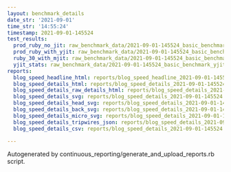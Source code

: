 ```yaml
---
layout: benchmark_details
date_str: '2021-09-01'
time_str: '14:55:24'
timestamp: 2021-09-01-145524
test_results:
  prod_ruby_no_jit: raw_benchmark_data/2021-09-01-145524_basic_benchmark_prod_ruby_no_jit.json
  prod_ruby_with_yjit: raw_benchmark_data/2021-09-01-145524_basic_benchmark_prod_ruby_with_yjit.json
  ruby_30_with_mjit: raw_benchmark_data/2021-09-01-145524_basic_benchmark_ruby_30_with_mjit.json
  yjit_stats: raw_benchmark_data/2021-09-01-145524_basic_benchmark_yjit_stats.json
reports:
  blog_speed_headline_html: reports/blog_speed_headline_2021-09-01-145524.html
  blog_speed_details_html: reports/blog_speed_details_2021-09-01-145524.html
  blog_speed_details_raw_details_html: reports/blog_speed_details_2021-09-01-145524.raw_details.html
  blog_speed_details_svg: reports/blog_speed_details_2021-09-01-145524.svg
  blog_speed_details_head_svg: reports/blog_speed_details_2021-09-01-145524.head.svg
  blog_speed_details_back_svg: reports/blog_speed_details_2021-09-01-145524.back.svg
  blog_speed_details_micro_svg: reports/blog_speed_details_2021-09-01-145524.micro.svg
  blog_speed_details_tripwires_json: reports/blog_speed_details_2021-09-01-145524.tripwires.json
  blog_speed_details_csv: reports/blog_speed_details_2021-09-01-145524.csv

---
```

Autogenerated by continuous_reporting/generate_and_upload_reports.rb script.
